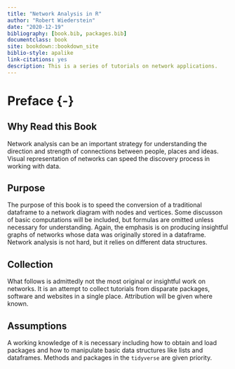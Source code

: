 ```yaml
---
title: "Network Analysis in R"
author: "Robert Wiederstein"
date: "2020-12-19"
bibliography: [book.bib, packages.bib]
documentclass: book
site: bookdown::bookdown_site
biblio-style: apalike
link-citations: yes
description: This is a series of tutorials on network applications.
---
```


# Preface {-}



## Why Read this Book

Network analysis can be an important strategy for understanding the direction and strength of connections between people, places and ideas. Visual representation of networks can speed the discovery process in working with data. 

## Purpose

The purpose of this book is to speed the conversion of a traditional dataframe to a network diagram with nodes and vertices. Some discusson of basic computations will be included, but formulas are omitted unless necessary for understanding.  Again, the emphasis is on producing insightful graphs of networks whose data was originally stored in a dataframe. Network analysis is not hard, but it relies on different data structures.

## Collection

What follows is admittedly not the most original or insightful work on networks.  It is an attempt to collect tutorials from disparate packages, software and websites in a single place. Attribution will be given where known.

## Assumptions

A working knowledge of `R` is necessary including how to obtain and load packages and how to manipulate basic data structures like lists and dataframes.  Methods and packages in the `tidyverse` are given priority.
